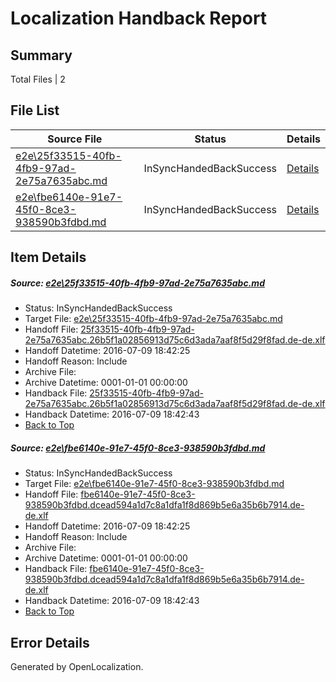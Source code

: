 # <a name='report-top'></a> Localization Handback Report

## Summary
 Total Files | 2

## File List
 Source File | Status | Details 
 ----------- | ------ | ------- 
 [e2e\25f33515-40fb-4fb9-97ad-2e75a7635abc.md](https://github.com/OpenLocalizationTestOrg/oltest/blob/ad2e38eaf6b539e8251cdcab5000631c5a5e879f/e2e/25f33515-40fb-4fb9-97ad-2e75a7635abc.md) | InSyncHandedBackSuccess | [Details](#5cacb5b17eed74e1eeec40228bf82acd9650cf6e1)
 [e2e\fbe6140e-91e7-45f0-8ce3-938590b3fdbd.md](https://github.com/OpenLocalizationTestOrg/oltest/blob/ad2e38eaf6b539e8251cdcab5000631c5a5e879f/e2e/fbe6140e-91e7-45f0-8ce3-938590b3fdbd.md) | InSyncHandedBackSuccess | [Details](#9c48f77ac55e56e53ca3ece3d191e421a465ddc62)

## Item Details
##### <a name='5cacb5b17eed74e1eeec40228bf82acd9650cf6e1'></a> Source: [e2e\25f33515-40fb-4fb9-97ad-2e75a7635abc.md](https://github.com/OpenLocalizationTestOrg/oltest/blob/ad2e38eaf6b539e8251cdcab5000631c5a5e879f/e2e/25f33515-40fb-4fb9-97ad-2e75a7635abc.md)
* Status: InSyncHandedBackSuccess
* Target File: [e2e\25f33515-40fb-4fb9-97ad-2e75a7635abc.md](https://github.com/OpenLocalizationTestOrg/oltest-dede-fly/blob/62e355917c7934d2cc1af1dacbeae66e942eaea7/e2e/25f33515-40fb-4fb9-97ad-2e75a7635abc.md)
* Handoff File: [25f33515-40fb-4fb9-97ad-2e75a7635abc.26b5f1a02856913d75c6d3ada7aaf8f5d29f8fad.de-de.xlf](https://github.com/OpenLocalizationTestOrg/olhandoff-e2e/blob/d6806e1e21665d106307cf4c070f419d1a4fdd9e/ol-handoff/OpenLocalizationTestOrg/oltest-dede-fly/ci/ht/25f33515-40fb-4fb9-97ad-2e75a7635abc.26b5f1a02856913d75c6d3ada7aaf8f5d29f8fad.de-de.xlf)
* Handoff Datetime: 2016-07-09 18:42:25
* Handoff Reason: Include
* Archive File: 
* Archive Datetime: 0001-01-01 00:00:00
* Handback File: [25f33515-40fb-4fb9-97ad-2e75a7635abc.26b5f1a02856913d75c6d3ada7aaf8f5d29f8fad.de-de.xlf](https://github.com/OpenLocalizationTestOrg/olhandback-e2e/blob/d06bc918d421cdedb948bbcc4b72425e61469211/ol-handback/OpenLocalizationTestOrg/oltest-dede-fly/ci/ht/25f33515-40fb-4fb9-97ad-2e75a7635abc.26b5f1a02856913d75c6d3ada7aaf8f5d29f8fad.de-de.xlf)
* Handback Datetime: 2016-07-09 18:42:43
* [Back to Top](#report-top)

##### <a name='9c48f77ac55e56e53ca3ece3d191e421a465ddc62'></a> Source: [e2e\fbe6140e-91e7-45f0-8ce3-938590b3fdbd.md](https://github.com/OpenLocalizationTestOrg/oltest/blob/ad2e38eaf6b539e8251cdcab5000631c5a5e879f/e2e/fbe6140e-91e7-45f0-8ce3-938590b3fdbd.md)
* Status: InSyncHandedBackSuccess
* Target File: [e2e\fbe6140e-91e7-45f0-8ce3-938590b3fdbd.md](https://github.com/OpenLocalizationTestOrg/oltest-dede-fly/blob/62e355917c7934d2cc1af1dacbeae66e942eaea7/e2e/fbe6140e-91e7-45f0-8ce3-938590b3fdbd.md)
* Handoff File: [fbe6140e-91e7-45f0-8ce3-938590b3fdbd.dcead594a1d7c8a1dfa1f8d869b5e6a35b6b7914.de-de.xlf](https://github.com/OpenLocalizationTestOrg/olhandoff-e2e/blob/d6806e1e21665d106307cf4c070f419d1a4fdd9e/ol-handoff/OpenLocalizationTestOrg/oltest-dede-fly/ci/ht/fbe6140e-91e7-45f0-8ce3-938590b3fdbd.dcead594a1d7c8a1dfa1f8d869b5e6a35b6b7914.de-de.xlf)
* Handoff Datetime: 2016-07-09 18:42:25
* Handoff Reason: Include
* Archive File: 
* Archive Datetime: 0001-01-01 00:00:00
* Handback File: [fbe6140e-91e7-45f0-8ce3-938590b3fdbd.dcead594a1d7c8a1dfa1f8d869b5e6a35b6b7914.de-de.xlf](https://github.com/OpenLocalizationTestOrg/olhandback-e2e/blob/d06bc918d421cdedb948bbcc4b72425e61469211/ol-handback/OpenLocalizationTestOrg/oltest-dede-fly/ci/ht/fbe6140e-91e7-45f0-8ce3-938590b3fdbd.dcead594a1d7c8a1dfa1f8d869b5e6a35b6b7914.de-de.xlf)
* Handback Datetime: 2016-07-09 18:42:43
* [Back to Top](#report-top)


## Error Details

Generated by OpenLocalization.
